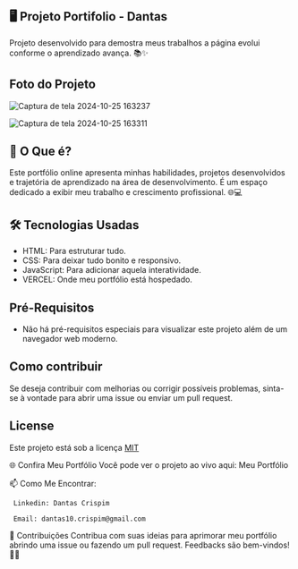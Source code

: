 
 ## 🖥️ Projeto Portifolio - Dantas

  Projeto desenvolvido para demostra meus trabalhos a página evolui conforme o aprendizado avança. 📚✨


## Foto do Projeto
![Captura de tela 2024-10-25 163237](https://github.com/user-attachments/assets/431d0808-a1fa-4254-87f5-299fb3fb1a0c)


![Captura de tela 2024-10-25 163311](https://github.com/user-attachments/assets/651e482f-6724-4fe5-bd8e-8561148151b7)




## 🚀 O Que é?
  Este portfólio online apresenta minhas habilidades, projetos desenvolvidos e trajetória de aprendizado na área de desenvolvimento. 
  É um espaço dedicado a exibir meu trabalho e crescimento profissional. 🌐💻


## 🛠️ Tecnologias Usadas
  - HTML: Para estruturar tudo.
  - CSS: Para deixar tudo bonito e responsivo.
  - JavaScript: Para adicionar aquela interatividade.
  - VERCEL: Onde meu portfólio está hospedado.

## Pré-Requisitos

  * Não há pré-requisitos especiais para visualizar este projeto além de um navegador web moderno.
    
## Como contribuir

   Se deseja contribuir com melhorias ou corrigir possíveis problemas, sinta-se à vontade para abrir uma issue ou enviar um pull request.
    
## License
  Este projeto está sob a licença [MIT](https://choosealicense.com/licenses/mit/)

🌐 Confira Meu Portfólio
  Você pode ver o projeto ao vivo aqui: Meu Portfólio

📫 Como Me Encontrar:

     Linkedin: Dantas Crispim

     Email: dantas10.crispim@gmail.com

📝 Contribuições Contribua com suas ideias para aprimorar meu portfólio abrindo uma issue ou fazendo um pull request. Feedbacks são bem-vindos! 🌟🚀
